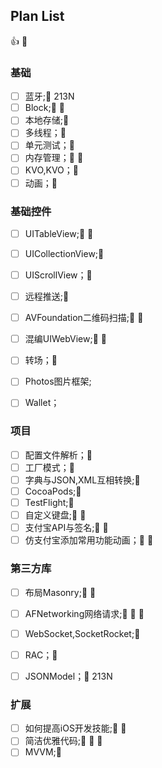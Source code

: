 ## Plan List

👍  🌹 

### 基础

- [ ] 蓝牙;🌹 213N
- [ ] Block;🌹 🌹 
- [ ] 本地存储;🌹 
- [ ] 多线程；🌹 
- [ ] 单元测试；🌹 
- [ ] 内存管理；🌹 🌹 
- [ ] KVO,KVO；🌹 
- [ ] 动画；🌹 

### 基础控件

- [ ] UITableView;🌹 🌹 
- [ ] UICollectionView;🌹 
- [ ] UIScrollView；🌹 


- [ ] 远程推送;🌹 
- [ ] AVFoundation二维码扫描;🌹 🌹 
- [ ] 混编UIWebView;🌹 🌹 
- [ ] 转场；🌹 
- [ ] Photos图片框架;
- [ ] Wallet；



### 项目

- [ ] 配置文件解析；🌹 
- [ ] 工厂模式；🌹 
- [ ] 字典与JSON,XML互相转换;🌹 
- [ ] CocoaPods;🌹 
- [ ] TestFlight;🌹 
- [ ] 自定义键盘;🌹 🌹 
- [ ] 支付宝API与签名;🌹 🌹 
- [ ] 仿支付宝添加常用功能动画；🌹 🌹 

### 第三方库

- [ ] 布局Masonry;🌹 🌹 
- [ ] AFNetworking网络请求;🌹 🌹 🌹 
- [ ] WebSocket,SocketRocket;🌹 
- [ ] RAC；🌹 
- [ ] JSONModel；🌹 213N



### 扩展

- [ ] 如何提高iOS开发技能;🌹 🌹 
- [ ] 简洁优雅代码;🌹 🌹 🌹 
- [ ] MVVM;🌹 